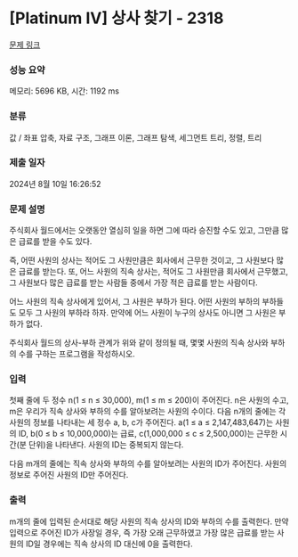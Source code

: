 # [Platinum IV] 상사 찾기 - 2318 

[문제 링크](https://www.acmicpc.net/problem/2318) 

### 성능 요약

메모리: 5696 KB, 시간: 1192 ms

### 분류

값 / 좌표 압축, 자료 구조, 그래프 이론, 그래프 탐색, 세그먼트 트리, 정렬, 트리

### 제출 일자

2024년 8월 10일 16:26:52

### 문제 설명

<p>주식회사 월드에서는 오랫동안 열심히 일을 하면 그에 따라 승진할 수도 있고, 그만큼 많은 급료를 받을 수도 있다.</p>

<p>즉, 어떤 사원의 상사는 적어도 그 사원만큼은 회사에서 근무한 것이고, 그 사원보다 많은 급료를 받는다. 또, 어느 사원의 직속 상사는, 적어도 그 사원만큼 회사에서 근무했고, 그 사원보다 많은 급료를 받는 사람들 중에서 가장 적은 급료를 받는 사람이다.</p>

<p>어느 사원의 직속 상사에게 있어서, 그 사원은 부하가 된다. 어떤 사원의 부하의 부하들도 모두 그 사원의 부하라 하자. 만약에 어느 사원이 누구의 상사도 아니면 그 사원은 부하가 없다.</p>

<p>주식회사 월드의 상사-부하 관계가 위와 같이 정의될 때, 몇몇 사원의 직속 상사와 부하의 수를 구하는 프로그램을 작성하시오.</p>

### 입력 

 <p>첫째 줄에 두 정수 n(1 ≤ n ≤ 30,000), m(1 ≤ m ≤ 200)이 주어진다. n은 사원의 수고, m은 우리가 직속 상사와 부하의 수를 알아보려는 사원의 수이다. 다음 n개의 줄에는 각 사원의 정보를 나타내는 세 정수 a, b, c가 주어진다. a(1 ≤ a ≤ 2,147,483,647)는 사원의 ID, b(0 ≤ b ≤ 10,000,000)는 급료, c(1,000,000 ≤ c ≤ 2,500,000)는 근무한 시간(분 단위)을 나타낸다. 사원의 ID는 중복되지 않는다.</p>

<p>다음 m개의 줄에는 직속 상사와 부하의 수를 알아보려는 사원의 ID가 주어진다. 사원의 정보로 주어진 사원의 ID만 주어진다.</p>

### 출력 

 <p>m개의 줄에 입력된 순서대로 해당 사원의 직속 상사의 ID와 부하의 수를 출력한다. 만약 입력으로 주어진 ID가 사장일 경우, 즉 가장 오래 근무하였고 가장 많은 급료를 받는 사원의 ID일 경우에는 직속 상사의 ID 대신에 0을 출력한다.</p>

